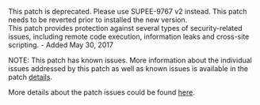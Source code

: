 This patch is deprecated. Please use SUPEE-9767 v2 instead. This patch needs to be reverted prior to installed the new version.  
This patch provides protection against several types of security-related issues, including remote code execution, information leaks and cross-site scripting. - Added May 30, 2017

NOTE: This patch has known issues. More information about the individual issues addressed by this patch as well as known issues is available in the patch [details](https://magento.com/security/patches/supee-9767).

More details about the patch issues could be found [here](https://magento.stackexchange.com/questions/176871/security-patch-supee-9767-possible-issues).
